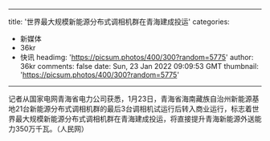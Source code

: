 
---
title: '世界最大规模新能源分布式调相机群在青海建成投运'
categories: 
 - 新媒体
 - 36kr
 - 快讯
headimg: 'https://picsum.photos/400/300?random=5775'
author: 36kr
comments: false
date: Sun, 23 Jan 2022 09:09:53 GMT
thumbnail: 'https://picsum.photos/400/300?random=5775'
---

<div>   
记者从国家电网青海省电力公司获悉，1月23日，青海省海南藏族自治州新能源基地21台新能源分布式调相机群的最后3台调相机试运行后转入商业运行，标志着世界最大规模新能源分布式调相机群在青海建成投运，将直接提升青海新能源外送能力350万千瓦。（人民网）  
</div>
            